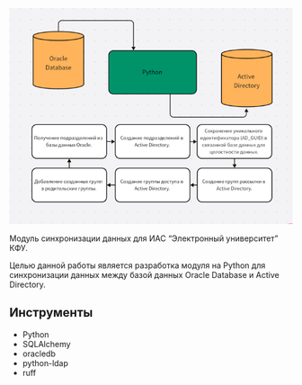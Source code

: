 ![img.png](img.png)

Модуль синхронизации данных для ИАС “Электронный университет” КФУ.

Целью данной работы является разработка модуля на Python для синхронизации данных между базой данных Oracle Database и Active Directory.

## Инструменты

* Python
* SQLAlchemy
* oracledb
* python-ldap
* ruff